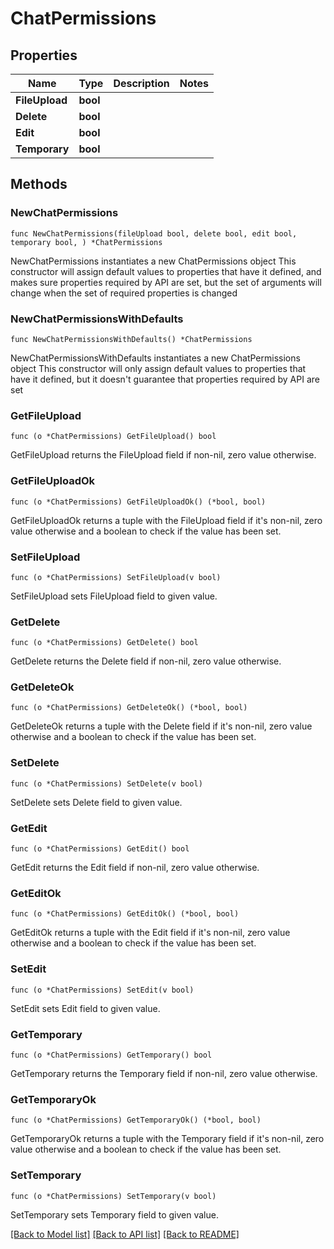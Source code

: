 # ChatPermissions

## Properties

Name | Type | Description | Notes
------------ | ------------- | ------------- | -------------
**FileUpload** | **bool** |  | 
**Delete** | **bool** |  | 
**Edit** | **bool** |  | 
**Temporary** | **bool** |  | 

## Methods

### NewChatPermissions

`func NewChatPermissions(fileUpload bool, delete bool, edit bool, temporary bool, ) *ChatPermissions`

NewChatPermissions instantiates a new ChatPermissions object
This constructor will assign default values to properties that have it defined,
and makes sure properties required by API are set, but the set of arguments
will change when the set of required properties is changed

### NewChatPermissionsWithDefaults

`func NewChatPermissionsWithDefaults() *ChatPermissions`

NewChatPermissionsWithDefaults instantiates a new ChatPermissions object
This constructor will only assign default values to properties that have it defined,
but it doesn't guarantee that properties required by API are set

### GetFileUpload

`func (o *ChatPermissions) GetFileUpload() bool`

GetFileUpload returns the FileUpload field if non-nil, zero value otherwise.

### GetFileUploadOk

`func (o *ChatPermissions) GetFileUploadOk() (*bool, bool)`

GetFileUploadOk returns a tuple with the FileUpload field if it's non-nil, zero value otherwise
and a boolean to check if the value has been set.

### SetFileUpload

`func (o *ChatPermissions) SetFileUpload(v bool)`

SetFileUpload sets FileUpload field to given value.


### GetDelete

`func (o *ChatPermissions) GetDelete() bool`

GetDelete returns the Delete field if non-nil, zero value otherwise.

### GetDeleteOk

`func (o *ChatPermissions) GetDeleteOk() (*bool, bool)`

GetDeleteOk returns a tuple with the Delete field if it's non-nil, zero value otherwise
and a boolean to check if the value has been set.

### SetDelete

`func (o *ChatPermissions) SetDelete(v bool)`

SetDelete sets Delete field to given value.


### GetEdit

`func (o *ChatPermissions) GetEdit() bool`

GetEdit returns the Edit field if non-nil, zero value otherwise.

### GetEditOk

`func (o *ChatPermissions) GetEditOk() (*bool, bool)`

GetEditOk returns a tuple with the Edit field if it's non-nil, zero value otherwise
and a boolean to check if the value has been set.

### SetEdit

`func (o *ChatPermissions) SetEdit(v bool)`

SetEdit sets Edit field to given value.


### GetTemporary

`func (o *ChatPermissions) GetTemporary() bool`

GetTemporary returns the Temporary field if non-nil, zero value otherwise.

### GetTemporaryOk

`func (o *ChatPermissions) GetTemporaryOk() (*bool, bool)`

GetTemporaryOk returns a tuple with the Temporary field if it's non-nil, zero value otherwise
and a boolean to check if the value has been set.

### SetTemporary

`func (o *ChatPermissions) SetTemporary(v bool)`

SetTemporary sets Temporary field to given value.



[[Back to Model list]](../README.md#documentation-for-models) [[Back to API list]](../README.md#documentation-for-api-endpoints) [[Back to README]](../README.md)


